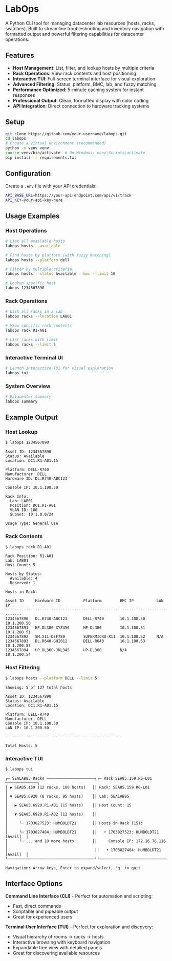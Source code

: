 # LabOps

A Python CLI tool for managing datacenter lab resources (hosts, racks, switches).
Built to streamline troubleshooting and inventory navigation with formatted output
and powerful filtering capabilities for datacenter operations.

## Features

- **Host Management**: List, filter, and lookup hosts by multiple criteria
- **Rack Operations**: View rack contents and host positioning
- **Interactive TUI**: Full-screen terminal interface for visual exploration
- **Advanced Filtering**: Status, platform, BMC, lab, and fuzzy matching
- **Performance Optimized**: 5-minute caching system for instant responses
- **Professional Output**: Clean, formatted display with color coding
- **API Integration**: Direct connection to hardware tracking systems

## Setup

```bash
git clone https://github.com/your-username/labops.git
cd labops
# Create a virtual environment (recommended)
python -m venv venv
source venv/bin/activate  # On Windows: venv\Scripts\activate
pip install -r requirements.txt
```

## Configuration

Create a `.env` file with your API credentials:
```bash
API_BASE_URL=https://your-api-endpoint.com/api/v1/track
API_KEY=your-api-key-here
```

## Usage Examples

### Host Operations
```bash
# List all available hosts
labops hosts --available

# Find hosts by platform (with fuzzy matching)
labops hosts --platform dell

# Filter by multiple criteria
labops hosts --status Available --bmc --limit 10

# Lookup specific host
labops 1234567890
```

### Rack Operations
```bash
# List all racks in a lab
labops racks --location LAB01

# View specific rack contents
labops rack R1-A01

# List racks with limit
labops racks --limit 5
```

### Interactive Terminal UI
```bash
# Launch interactive TUI for visual exploration
labops tui
```

### System Overview
```bash
# Datacenter summary
labops summary
```

## Example Output

### Host Lookup
```bash
$ labops 1234567890
```
```
Asset ID: 1234567890
Status: Available
Location: DC1.R1-A01.15

Platform: DELL-R740
Manufacturer: DELL
Hardware ID: DL.R740-ABC123

Console IP: 10.1.100.50

Rack Info:
  Lab: LAB01
  Position: DC1.R1-A01
  VLAN ID: 100
  Subnet: 10.1.0.0/24

Usage Type: General Use
```

### Rack Contents
```bash
$ labops rack R1-A01
```
```
Rack Position: R1-A01
Lab: LAB01
Host Count: 5

Hosts by Status:
  Available: 4
  Reserved: 1

Hosts in Rack:

Asset ID     Hardware ID          Platform        BMC IP          LAN IP
-----------------------------------------------------------------------------
1234567890   DL.R740-ABC123       DELL-R740       10.1.100.50     10.1.200.50
1234567891   HP.DL380-XYZ456      HP-DL380        10.1.100.51     10.1.200.51
1234567892   SM.X11-DEF789        SUPERMICRO-X11  10.1.100.52     N/A
1234567893   DL.R640-GHI012       DELL-R640       10.1.100.53     10.1.200.53
1234567894   HP.DL360-JKL345      HP-DL360        N/A             10.1.200.54
```

### Host Filtering
```bash
$ labops hosts --platform DELL --limit 5
```
```
Showing: 5 of 127 total hosts

Asset ID: 1234567890
Status: Available
Location: DC1.R1-A01.15

Platform: DELL-R740
Manufacturer: DELL
Console IP: 10.1.100.50
LAN IP: 10.1.200.50

--------------------------------------------------

Total Hosts: 5
```

### Interactive TUI
```bash
$ labops tui
```
```
┌─ SEALAB85 Racks ─────────────────────┐┌─ Rack SEA85.159.R6-L01 ──────────────┐
│ ▶ SEA85.159 (12 racks, 180 hosts)   ││ Rack: SEA85.159.R6-L01               │
│ ▼ SEA85.6920 (8 racks, 95 hosts)    ││ Lab: SEALAB85                        │
│   ▶ SEA85.6920.R1-A01 (15 hosts)    ││ Host Count: 15                       │
│   ▼ SEA85.6920.R1-A02 (12 hosts)    ││                                      │
│     └─ 1703827523: HUMBOLDT21       ││ Hosts in Rack (15):                 │
│     └─ 1703827484: HUMBOLDT21       ││   • 1703827523: HUMBOLDT21 [Avail]  │
│     └─ ... and 10 more hosts        ││     Console IP: 172.16.76.116       │
│                                      ││   • 1703827484: HUMBOLDT21 [Avail]  │
└──────────────────────────────────────┘└──────────────────────────────────────┘

Navigation: Arrow keys, Enter to expand/select, 'q' to quit
```

## Interface Options

**Command Line Interface (CLI)** - Perfect for automation and scripting:
- Fast, direct commands
- Scriptable and pipeable output
- Great for experienced users

**Terminal User Interface (TUI)** - Perfect for exploration and discovery:
- Visual hierarchy of rooms → racks → hosts
- Interactive browsing with keyboard navigation
- Expandable tree view with detailed panels
- Great for discovering available resources
